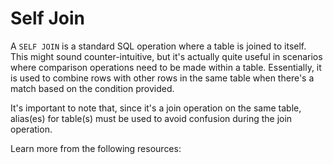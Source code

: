 # Self Join

A `SELF JOIN` is a standard SQL operation where a table is joined to itself. This might sound counter-intuitive, but it's actually quite useful in scenarios where comparison operations need to be made within a table. Essentially, it is used to combine rows with other rows in the same table when there's a match based on the condition provided.

It's important to note that, since it's a join operation on the same table, alias(es) for table(s) must be used to avoid confusion during the join operation.

Learn more from the following resources:

